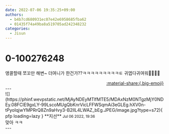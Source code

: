 ```yaml
---
date: 2022-07-06 19:35:25+09:00
authors:
  - b4b7cd680931ec07e42e6958685fba62
  - 01435f74a49ba8a519705ad242348232
categories:
  - Jisun
---
```


# 0-100276248

<div class="post-container" markdown="1">
<div class="content-container md-sidebar__scrollwrap" markdown="1">

앵콜할때 쪼꼬만 해변~ 더여니가 한건가??ㅋㅋㅋㅋㅋㅋㅋㅋㅋㅌ 귀엽다귀여워🥹🥇🥇🥇

</div>
</div>

<div style="text-align: right;" markdown="1">
<a href="https://weverse.io/fromis9/fanpost/0-100276248" style="text-align: right;">:material-share:{.big-emoji}</a>
</div>
---

<div class="comments-container md-sidebar__scrollwrap" markdown="1">
<div class="comment" markdown="1">
<div class='id-container' markdown="1">
![](https://phinf.wevpstatic.net/MjAyNDEyMTlfMTE5/MDAxNzM0NTgzMjY0NDEy.08FClE9gxLY-99LscoMUgQbKnrVicLFFWSqmAi3eGLEg.hXV0n-tPyoIqjwYMPRrQ8Zn9aHvy3-B2llL4LWAZ_bEg.JPEG/image.jpg?type=s72){ pfp loading=lazy }
**<span class="artist">지선</span>** <small>Jul 06 2022, 19:36</small><br>
</div>
<div class='comment-body' markdown="1">
맞아 ㅋㅋ
</div>
</div>
</div>
---
